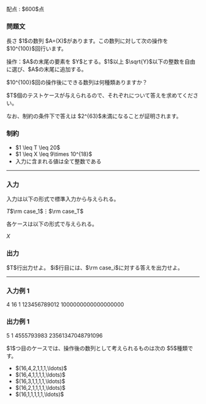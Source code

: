 
<div>

<span>

<span>

<p>
配点 : $600$点
</p>

<div>

<section>

### **問題文**

<p>
長さ $1$の数列 $A=(X)$があります。この数列に対して次の操作を $10^{100}$回行います。
</p>

<p>
操作：$A$の末尾の要素を $Y$とする。$1$以上 $\sqrt{Y}$以下の整数を自由に選び、$A$の末尾に追加する。
</p>

<p>
$10^{100}$回の操作後にできる数列は何種類ありますか？
</p>

<p>
$T$個のテストケースが与えられるので、それぞれについて答えを求めてください。
</p>

<p>
なお、制約の条件下で答えは $2^{63}$未満になることが証明されます。
</p>

</section>

</div>

<div>

<section>

### **制約**

<ul>

<li>
$1 \leq T \leq 20$
</li>

<li>
$1 \leq X \leq 9\times 10^{18}$
</li>

<li>
入力に含まれる値は全て整数である
</li>

</ul>

</section>

</div>

---

<div>

<div>

<section>

### **入力**

<p>
入力は以下の形式で標準入力から与えられる。
</p>

<div>

$T$$\rm case_1$$\vdots$$\rm case_T$
</div>

<p>
各ケースは以下の形式で与えられる。
</p>

<div>

$X$
</div>

</section>

</div>

<div>

<section>

### **出力**

<p>
$T$行出力せよ。
$i$行目には、$\rm case_i$に対する答えを出力せよ。  
</p>

</section>

</div>

</div>

---

<div>

<section>

### **入力例 1**

<div>

4
16
1
123456789012
1000000000000000000

</div>

</section>

</div>

<div>

<section>

### **出力例 1**

<div>

5
1
4555793983
23561347048791096

</div>

<p>
$1$つ目のケースでは、操作後の数列として考えられるものは次の $5$種類です。
</p>

<ul>

<li>
$(16,4,2,1,1,1,\ldots)$
</li>

<li>
$(16,4,1,1,1,1,\ldots)$
</li>

<li>
$(16,3,1,1,1,1,\ldots)$
</li>

<li>
$(16,2,1,1,1,1,\ldots)$
</li>

<li>
$(16,1,1,1,1,1,\ldots)$
</li>

</ul>

</section>

</div>

</span>

</span>

</div>
